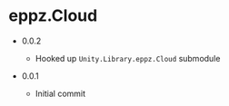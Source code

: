 # eppz.Cloud

* 0.0.2

	+ Hooked up `Unity.Library.eppz.Cloud` submodule

* 0.0.1

	+ Initial commit